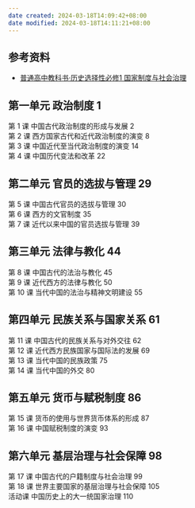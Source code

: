 ```yaml
---
date created: 2024-03-18T14:09:42+08:00
date modified: 2024-03-18T14:11:21+08:00
---
```

## 参考资料

- [普通高中教科书·历史选择性必修1 国家制度与社会治理](https://basic.smartedu.cn/tchMaterial/detail?contentType=assets_document&contentId=7786158e-01d7-4544-a358-5759664c78ea&catalogType=tchMaterial&subCatalog=tchMaterial)

## 第一单元 政治制度 1  

第 1 课 中国古代政治制度的形成与发展 2  
第 2 课 西方国家古代和近代政治制度的演变 8  
第 3 课 中国近代至当代政治制度的演变 14  
第 4 课 中国历代变法和改革 22  

## 第二单元 官员的选拔与管理 29  

第 5 课 中国古代官员的选拔与管理 30  
第 6 课 西方的文官制度 35  
第 7 课 近代以来中国的官员选拔与管理 39  

## 第三单元 法律与教化 44  

第 8 课 中国古代的法治与教化 45  
第 9 课 近代西方的法律与教化 50  
第 10 课 当代中国的法治与精神文明建设 55  

## 第四单元 民族关系与国家关系 61  

第 11 课 中国古代的民族关系与对外交往 62  
第 12 课 近代西方民族国家与国际法的发展 69  
第 13 课 当代中国的民族政策 75  
第 14 课 当代中国的外交 80  

## 第五单元 货币与赋税制度 86  

第 15 课 货币的使用与世界货币体系的形成 87  
第 16 课 中国赋税制度的演变 93  

## 第六单元 基层治理与社会保障 98  

第 17 课 中国古代的户籍制度与社会治理 99  
第 18 课 世界主要国家的基层治理与社会保障 105  
活动课 中国历史上的大一统国家治理 110